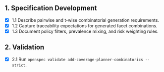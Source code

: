 ## 1. Specification Development

- [x] 1.1 Describe pairwise and t-wise combinatorial generation requirements.
- [x] 1.2 Capture traceability expectations for generated facet combinations.
- [x] 1.3 Document policy filters, prevalence mixing, and risk weighting rules.

## 2. Validation

- [x] 2.1 Run `openspec validate add-coverage-planner-combinatorics --strict`.

